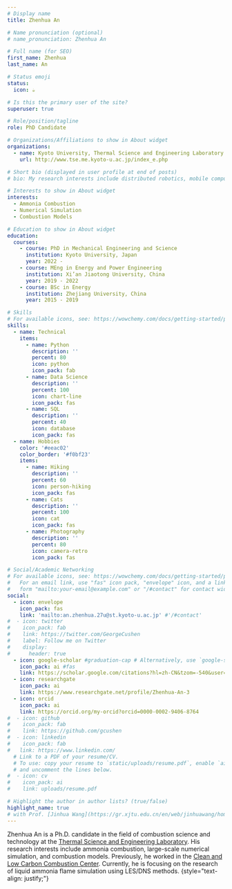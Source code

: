 ```yaml
---
# Display name
title: Zhenhua An

# Name pronunciation (optional)
# name_pronunciation: Zhenhua An

# Full name (for SEO)
first_name: Zhenhua
last_name: An

# Status emoji
status:
  icon: ☕️

# Is this the primary user of the site?
superuser: true

# Role/position/tagline
role: PhD Candidate

# Organizations/Affiliations to show in About widget
organizations:
  - name: Kyoto University, Thermal Science and Engineering Laboratory
    url: http://www.tse.me.kyoto-u.ac.jp/index_e.php

# Short bio (displayed in user profile at end of posts)
# bio: My research interests include distributed robotics, mobile computing and programmable matter.

# Interests to show in About widget
interests:
  - Ammonia Combustion
  - Numerical Simulation
  - Combustion Models

# Education to show in About widget
education:
  courses:
    - course: PhD in Mechanical Engineering and Science
      institution: Kyoto University, Japan
      year: 2022 -
    - course: MEng in Energy and Power Engineering
      institution: Xi’an Jiaotong University, China
      year: 2019 - 2022
    - course: BSc in Energy
      institution: Zhejiang University, China
      year: 2015 - 2019

# Skills
# For available icons, see: https://wowchemy.com/docs/getting-started/page-builder/#icons
skills:
  - name: Technical
    items:
      - name: Python
        description: ''
        percent: 80
        icon: python
        icon_pack: fab
      - name: Data Science
        description: ''
        percent: 100
        icon: chart-line
        icon_pack: fas
      - name: SQL
        description: ''
        percent: 40
        icon: database
        icon_pack: fas
  - name: Hobbies
    color: '#eeac02'
    color_border: '#f0bf23'
    items:
      - name: Hiking
        description: ''
        percent: 60
        icon: person-hiking
        icon_pack: fas
      - name: Cats
        description: ''
        percent: 100
        icon: cat
        icon_pack: fas
      - name: Photography
        description: ''
        percent: 80
        icon: camera-retro
        icon_pack: fas

# Social/Academic Networking
# For available icons, see: https://wowchemy.com/docs/getting-started/page-builder/#icons
#   For an email link, use "fas" icon pack, "envelope" icon, and a link in the
#   form "mailto:your-email@example.com" or "/#contact" for contact widget.
social:
  - icon: envelope
    icon_pack: fas
    link: 'mailto:an.zhenhua.27u@st.kyoto-u.ac.jp' #'/#contact'
#  - icon: twitter
#    icon_pack: fab
#    link: https://twitter.com/GeorgeCushen
#    label: Follow me on Twitter
#    display:
#      header: true
  - icon: google-scholar #graduation-cap # Alternatively, use `google-scholar` icon from `ai` icon pack
    icon_pack: ai #fas
    link: https://scholar.google.com/citations?hl=zh-CN&tzom=-540&user=JqOqB0oAAAAJ
  - icon: researchgate 
    icon_pack: ai 
    link: https://www.researchgate.net/profile/Zhenhua-An-3
  - icon: orcid 
    icon_pack: ai 
    link: https://orcid.org/my-orcid?orcid=0000-0002-9406-8764
#  - icon: github
#    icon_pack: fab
#    link: https://github.com/gcushen
#  - icon: linkedin
#    icon_pack: fab
#   link: https://www.linkedin.com/
  # Link to a PDF of your resume/CV.
  # To use: copy your resume to `static/uploads/resume.pdf`, enable `ai` icons in `params.yaml`,
  # and uncomment the lines below.
#  - icon: cv
#    icon_pack: ai
#    link: uploads/resume.pdf

# Highlight the author in author lists? (true/false)
highlight_name: true
# with Prof. [Jinhua Wang](https://gr.xjtu.edu.cn/en/web/jinhuawang/home) and Prof. [Meng Zhang](https://gr.xjtu.edu.cn/en/web/mengzhang/home)
---
```


Zhenhua An is a Ph.D. candidate in the field of combustion science and technology at the [Thermal Science and Engineering Laboratory](http://www.tse.me.kyoto-u.ac.jp/index_e.php). His research interests include ammonia combustion, large-scale numerical simulation, and combustion models. Previously, he worked in the [Clean and Low Carbon Combustion Center](https://gr.xjtu.edu.cn/en/web/zhhuang). Currently, he is focusing on the research of liquid ammonia flame simulation using LES/DNS methods.
{style="text-align: justify;"}

